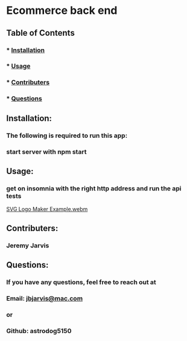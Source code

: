 
  # Ecommerce back end

  ##  
  ### 

  ## Table of Contents
  ### * [Installation](#installation)
  ### * [Usage](#usage)
  ### * [Contributers](#contributers)
  ### * [Questions](#Questions)

  ## Installation:
  ### The following is required to run this app:
  ### start server with npm start

  ## Usage:
  ### get on insomnia with the right http address and run the api tests

  [SVG Logo Maker Example.webm](https://github.com/astrodog5150/E-commerce-back-end/assets/134658598/146c7d4b-3544-4b49-8840-d37e17191439)

  
  ## Contributers:
  ### Jeremy Jarvis

  ## Questions:
  ### If you have any questions, feel free to reach out at
  ### Email: jbjarvis@mac.com
  ### or 
  ### Github: astrodog5150

